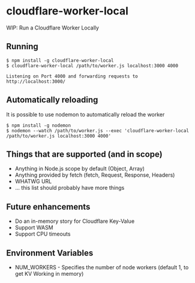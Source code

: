 # cloudflare-worker-local
WIP: Run a Cloudflare Worker Locally

## Running

```shell
$ npm install -g cloudflare-worker-local
$ cloudflare-worker-local /path/to/worker.js localhost:3000 4000

Listening on Port 4000 and forwarding requests to http://localhost:3000/
```

## Automatically reloading

It is possible to use nodemon to automatically reload the worker

```shell
$ npm install -g nodemon
$ nodemon --watch /path/to/worker.js --exec 'cloudflare-worker-local /path/to/worker.js localhost:3000 4000'
```

## Things that are supported (and in scope)

* Anything in Node.js scope by default (Object, Array)
* Anything provided by fetch (fetch, Request, Response, Headers)
* WHATWG URL
* ... this list should probably have more things

## Future enhancements

* Do an in-memory story for Cloudflare Key-Value
* Support WASM
* Support CPU timeouts


## Environment Variables

* NUM_WORKERS - Specifies the number of node workers (default 1, to get KV Working in memory)
